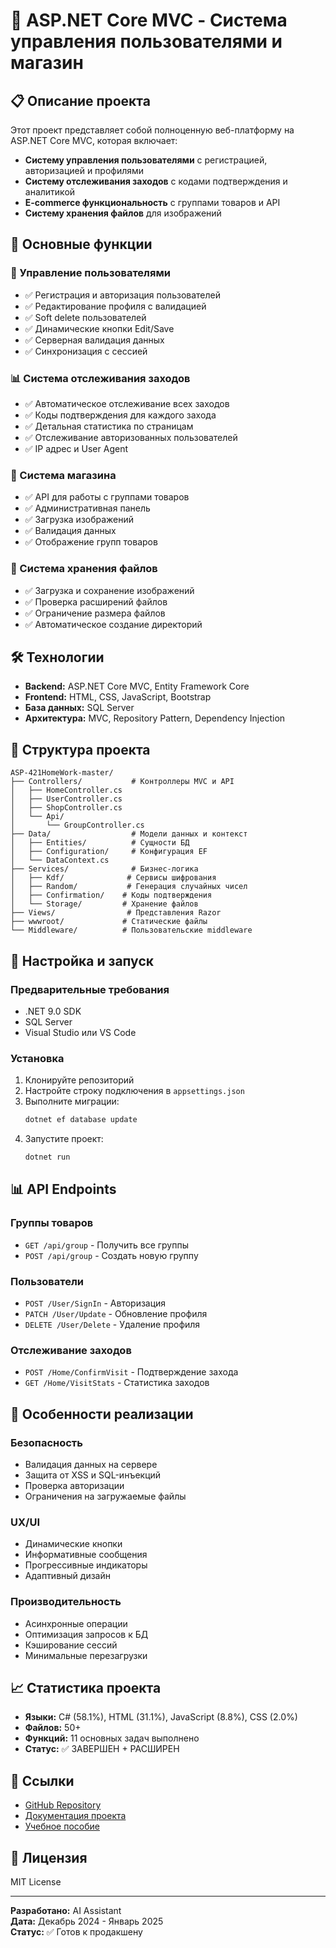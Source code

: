 # 🏪 ASP.NET Core MVC - Система управления пользователями и магазин

## 📋 Описание проекта

Этот проект представляет собой полноценную веб-платформу на ASP.NET Core MVC, которая включает:

- **Систему управления пользователями** с регистрацией, авторизацией и профилями
- **Систему отслеживания заходов** с кодами подтверждения и аналитикой
- **E-commerce функциональность** с группами товаров и API
- **Систему хранения файлов** для изображений

## 🚀 Основные функции

### 👤 Управление пользователями
- ✅ Регистрация и авторизация пользователей
- ✅ Редактирование профиля с валидацией
- ✅ Soft delete пользователей
- ✅ Динамические кнопки Edit/Save
- ✅ Серверная валидация данных
- ✅ Синхронизация с сессией

### 📊 Система отслеживания заходов
- ✅ Автоматическое отслеживание всех заходов
- ✅ Коды подтверждения для каждого захода
- ✅ Детальная статистика по страницам
- ✅ Отслеживание авторизованных пользователей
- ✅ IP адрес и User Agent

### 🛒 Система магазина
- ✅ API для работы с группами товаров
- ✅ Административная панель
- ✅ Загрузка изображений
- ✅ Валидация данных
- ✅ Отображение групп товаров

### 📁 Система хранения файлов
- ✅ Загрузка и сохранение изображений
- ✅ Проверка расширений файлов
- ✅ Ограничение размера файлов
- ✅ Автоматическое создание директорий

## 🛠 Технологии

- **Backend:** ASP.NET Core MVC, Entity Framework Core
- **Frontend:** HTML, CSS, JavaScript, Bootstrap
- **База данных:** SQL Server
- **Архитектура:** MVC, Repository Pattern, Dependency Injection

## 📁 Структура проекта

```
ASP-421HomeWork-master/
├── Controllers/           # Контроллеры MVC и API
│   ├── HomeController.cs
│   ├── UserController.cs
│   ├── ShopController.cs
│   └── Api/
│       └── GroupController.cs
├── Data/                  # Модели данных и контекст
│   ├── Entities/          # Сущности БД
│   ├── Configuration/     # Конфигурация EF
│   └── DataContext.cs
├── Services/              # Бизнес-логика
│   ├── Kdf/              # Сервисы шифрования
│   ├── Random/           # Генерация случайных чисел
│   ├── Confirmation/    # Коды подтверждения
│   └── Storage/         # Хранение файлов
├── Views/                # Представления Razor
├── wwwroot/             # Статические файлы
└── Middleware/          # Пользовательские middleware
```

## 🔧 Настройка и запуск

### Предварительные требования
- .NET 9.0 SDK
- SQL Server
- Visual Studio или VS Code

### Установка
1. Клонируйте репозиторий
2. Настройте строку подключения в `appsettings.json`
3. Выполните миграции:
   ```bash
   dotnet ef database update
   ```
4. Запустите проект:
   ```bash
   dotnet run
   ```

## 📊 API Endpoints

### Группы товаров
- `GET /api/group` - Получить все группы
- `POST /api/group` - Создать новую группу

### Пользователи
- `POST /User/SignIn` - Авторизация
- `PATCH /User/Update` - Обновление профиля
- `DELETE /User/Delete` - Удаление профиля

### Отслеживание заходов
- `POST /Home/ConfirmVisit` - Подтверждение захода
- `GET /Home/VisitStats` - Статистика заходов

## 🎯 Особенности реализации

### Безопасность
- Валидация данных на сервере
- Защита от XSS и SQL-инъекций
- Проверка авторизации
- Ограничения на загружаемые файлы

### UX/UI
- Динамические кнопки
- Информативные сообщения
- Прогрессивные индикаторы
- Адаптивный дизайн

### Производительность
- Асинхронные операции
- Оптимизация запросов к БД
- Кэширование сессий
- Минимальные перезагрузки

## 📈 Статистика проекта

- **Языки:** C# (58.1%), HTML (31.1%), JavaScript (8.8%), CSS (2.0%)
- **Файлов:** 50+
- **Функций:** 11 основных задач выполнено
- **Статус:** ✅ ЗАВЕРШЕН + РАСШИРЕН

## 🔗 Ссылки

- [GitHub Repository](https://github.com/Teslyar75/ASP-421HomeWork-master-13.09.2025.git)
- [Документация проекта](ОТЧЕТ_О_РЕАЛИЗАЦИИ_ТЗ.md)
- [Учебное пособие](УЧЕБНОЕ_ПОСОБИЕ_ПО_ПРОЕКТУ.md)

## 📝 Лицензия

MIT License

---

**Разработано:** AI Assistant  
**Дата:** Декабрь 2024 - Январь 2025  
**Статус:** ✅ Готов к продакшену